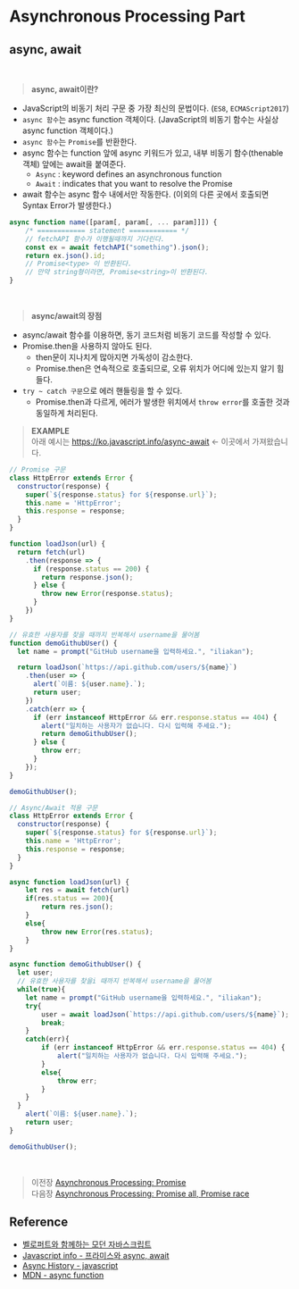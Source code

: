 # Asynchronous Processing Part

## async, await
<br>

> __async, await이란?__

- JavaScript의 비동기 처리 구문 중 가장 최신의 문법이다. (`ES8`, `ECMAScript2017`)
- `async 함수`는 async function 객체이다. (JavaScript의 비동기 함수는 사실상 async function 객체이다.)
- `async 함수`는 `Promise`를 반환한다.
- async 함수는 function 앞에 async 키워드가 있고, 내부 비동기 함수(thenable 객체) 앞에는 await을 붙여준다.
    - `Async` : keyword defines an asynchronous function
    - `Await` : indicates that you want to resolve the Promise
- await 함수는 async 함수 내에서만 작동한다. (이외의 다른 곳에서 호출되면 Syntax Error가 발생한다.)
```javascript
async function name([param[, param[, ... param]]]) { 
    /* ============ statement ============ */
    // fetchAPI 함수가 이행될때까지 기다린다.
    const ex = await fetchAPI("something").json();
    return ex.json().id;
    // Promise<type> 이 반환된다.
    // 만약 string형이라면, Promise<string>이 반환된다.
}
```
<br>

> __async/await의 장점__
- async/await 함수를 이용하면, 동기 코드처럼 비동기 코드를 작성할 수 있다.
- Promise.then을 사용하지 않아도 된다.
    - then문이 지나치게 많아지면 가독성이 감소한다.
    - Promise.then은 연속적으로 호출되므로, 오류 위치가 어디에 있는지 알기 힘들다.
- `try ~ catch 구문`으로 에러 핸들링을 할 수 있다.
    - Promise.then과 다르게, 에러가 발생한 위치에서 `throw error`를 호출한 것과 동일하게 처리된다.

> __EXAMPLE__ <br>
> 아래 예시는 <https://ko.javascript.info/async-await> <- 이곳에서 가져왔습니다.
```javascript
// Promise 구문
class HttpError extends Error {
  constructor(response) {
    super(`${response.status} for ${response.url}`);
    this.name = 'HttpError';
    this.response = response;
  }
}

function loadJson(url) {
  return fetch(url)
    .then(response => {
      if (response.status == 200) {
        return response.json();
      } else {
        throw new Error(response.status);
      }
    })
}

// 유효한 사용자를 찾을 때까지 반복해서 username을 물어봄
function demoGithubUser() {
  let name = prompt("GitHub username을 입력하세요.", "iliakan");

  return loadJson(`https://api.github.com/users/${name}`)
    .then(user => {
      alert(`이름: ${user.name}.`);
      return user;
    })
    .catch(err => {
      if (err instanceof HttpError && err.response.status == 404) {
        alert("일치하는 사용자가 없습니다. 다시 입력해 주세요.");
        return demoGithubUser();
      } else {
        throw err;
      }
    });
}

demoGithubUser();
```

```javascript
// Async/Await 적용 구문
class HttpError extends Error {
  constructor(response) {
    super(`${response.status} for ${response.url}`);
    this.name = 'HttpError';
    this.response = response;
  }
}

async function loadJson(url) {
    let res = await fetch(url)
    if(res.status == 200){
        return res.json();
    }
    else{
        throw new Error(res.status);
    }
}

async function demoGithubUser() {
  let user;
  // 유효한 사용자를 찾을i 때까지 반복해서 username을 물어봄
  while(true){
    let name = prompt("GitHub username을 입력하세요.", "iliakan");
    try{
        user = await loadJson(`https://api.github.com/users/${name}`);
        break;
    }
    catch(err){
        if (err instanceof HttpError && err.response.status == 404) {
            alert("일치하는 사용자가 없습니다. 다시 입력해 주세요.");
        }
        else{
            throw err;
        }
    }
  }
    alert(`이름: ${user.name}.`);
    return user;
}

demoGithubUser();
```
</br>

>   이전장 [Asynchronous Processing: Promise](https://github.com/ss-won/Javascript/blob/master/Asynchronous_Processing/ap2.md)<br/>
>   다음장 [Asynchronous Processing: Promise all, Promise race](https://github.com/ss-won/Javascript/blob/master/Asynchronous_Processing/ap4.md)

## Reference
- [벨로퍼트와 함께하는 모던 자바스크립트](https://learnjs.vlpt.us/)
- [Javascript info - 프라미스와 async, await](https://ko.javascript.info/async-await)
- [Async History - javascript](https://www.slideshare.net/NishchitDhanani/async-history-javascript)
- [MDN - async function](https://developer.mozilla.org/ko/docs/Web/JavaScript/Reference/Statements/async_function)